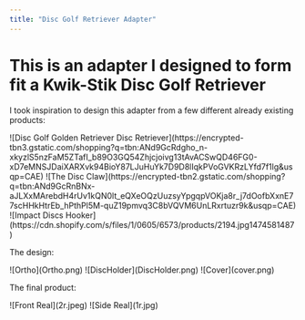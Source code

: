```yaml
---
title: "Disc Golf Retriever Adapter"
---
```


<style>
    p.tagline {
        display: none;
    }
</style>

# This is an adapter I designed to form fit a Kwik-Stik Disc Golf Retriever

I took inspiration to design this adapter from a few different already existing products:

<div markdown="1" id="SolidWorks50">
![Disc Golf Golden Retriever Disc Retriever](https://encrypted-tbn3.gstatic.com/shopping?q=tbn:ANd9GcRdgho_n-xkyzlS5nzFaM5ZTafI_b89O3GQ54Zhjcjoivg13tAvACSwQD46FG0-xD7eMNSJDaiXARXvk94BioY87LJuHuYk7D9D8lIqkPVoGVKRzLYfd7f1lg&usqp=CAE)
![The Disc Claw](https://encrypted-tbn2.gstatic.com/shopping?q=tbn:ANd9GcRnBNx-aJLXxMArebdH4rUv1kQN0lt_eQXeOQzUuzsyYpgqpVOKja8r_j7dOofbXxnE77scHHkHtrEb_hPthPl5M-quZ19pmvq3C8bVQVM6UnLRxrtuzr9k&usqp=CAE)
![Impact Discs Hooker](https://cdn.shopify.com/s/files/1/0605/6573/products/2194.jpg1474581487)
</div>

The design:

<div markdown="1" id="SolidWorks50">
![Ortho](Ortho.png)
![DiscHolder](DiscHolder.png)
![Cover](cover.png)
</div>

The final product:

<div markdown="1" id="SolidWorks50">
![Front Real](2r.jpeg)
![Side Real](1r.jpg)
</div>

